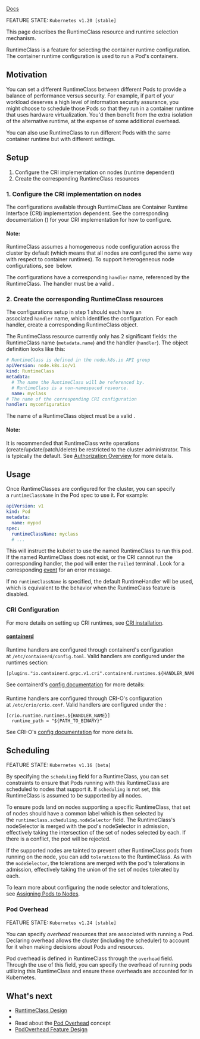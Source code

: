 [Docs](https://kubernetes.io/docs/concepts/containers/runtime-class/)

FEATURE STATE: `Kubernetes v1.20 [stable]`

This page describes the RuntimeClass resource and runtime selection mechanism.

RuntimeClass is a feature for selecting the container runtime configuration. The container runtime configuration is used to run a Pod's containers.

## Motivation[](https://kubernetes.io/docs/concepts/containers/runtime-class/#motivation)

You can set a different RuntimeClass between different Pods to provide a balance of performance versus security. For example, if part of your workload deserves a high level of information security assurance, you might choose to schedule those Pods so that they run in a container runtime that uses hardware virtualization. You'd then benefit from the extra isolation of the alternative runtime, at the expense of some additional overhead.

You can also use RuntimeClass to run different Pods with the same container runtime but with different settings.

## Setup[](https://kubernetes.io/docs/concepts/containers/runtime-class/#setup)

1. Configure the CRI implementation on nodes (runtime dependent)
2. Create the corresponding RuntimeClass resources

### 1. Configure the CRI implementation on nodes[](https://kubernetes.io/docs/concepts/containers/runtime-class/#1-configure-the-cri-implementation-on-nodes)

The configurations available through RuntimeClass are Container Runtime Interface (CRI) implementation dependent. See the corresponding documentation ([](https://kubernetes.io/docs/concepts/containers/runtime-class/#cri-configuration)) for your CRI implementation for how to configure.

#### Note:

RuntimeClass assumes a homogeneous node configuration across the cluster by default (which means that all nodes are configured the same way with respect to container runtimes). To support heterogeneous node configurations, see [](https://kubernetes.io/docs/concepts/containers/runtime-class/#scheduling) below.

The configurations have a corresponding `handler` name, referenced by the RuntimeClass. The handler must be a valid [](https://kubernetes.io/docs/concepts/overview/working-with-objects/names/#dns-label-names).

### 2. Create the corresponding RuntimeClass resources[](https://kubernetes.io/docs/concepts/containers/runtime-class/#2-create-the-corresponding-runtimeclass-resources)

The configurations setup in step 1 should each have an associated `handler` name, which identifies the configuration. For each handler, create a corresponding RuntimeClass object.

The RuntimeClass resource currently only has 2 significant fields: the RuntimeClass name (`metadata.name`) and the handler (`handler`). The object definition looks like this:

```yaml
# RuntimeClass is defined in the node.k8s.io API group
apiVersion: node.k8s.io/v1
kind: RuntimeClass
metadata:
  # The name the RuntimeClass will be referenced by.
  # RuntimeClass is a non-namespaced resource.
  name: myclass 
# The name of the corresponding CRI configuration
handler: myconfiguration 
```

The name of a RuntimeClass object must be a valid [](https://kubernetes.io/docs/concepts/overview/working-with-objects/names/#dns-subdomain-names).

#### Note:

It is recommended that RuntimeClass write operations (create/update/patch/delete) be restricted to the cluster administrator. This is typically the default. See [Authorization Overview](https://kubernetes.io/docs/reference/access-authn-authz/authorization/) for more details.

## Usage[](https://kubernetes.io/docs/concepts/containers/runtime-class/#usage)

Once RuntimeClasses are configured for the cluster, you can specify a `runtimeClassName` in the Pod spec to use it. For example:

```yaml
apiVersion: v1
kind: Pod
metadata:
  name: mypod
spec:
  runtimeClassName: myclass
  # ...
```

This will instruct the kubelet to use the named RuntimeClass to run this pod. If the named RuntimeClass does not exist, or the CRI cannot run the corresponding handler, the pod will enter the `Failed` terminal [](https://kubernetes.io/docs/concepts/workloads/pods/pod-lifecycle/#pod-phase). Look for a corresponding [event](https://kubernetes.io/docs/tasks/debug/debug-application/debug-running-pod/) for an error message.

If no `runtimeClassName` is specified, the default RuntimeHandler will be used, which is equivalent to the behavior when the RuntimeClass feature is disabled.

### CRI Configuration[](https://kubernetes.io/docs/concepts/containers/runtime-class/#cri-configuration)

For more details on setting up CRI runtimes, see [CRI installation](https://kubernetes.io/docs/setup/production-environment/container-runtimes/).

#### [containerd](https://containerd.io/docs/)[](https://kubernetes.io/docs/concepts/containers/runtime-class/#hahahugoshortcode1515s3hbhb)

Runtime handlers are configured through containerd's configuration at `/etc/containerd/config.toml`. Valid handlers are configured under the runtimes section:

```
[plugins."io.containerd.grpc.v1.cri".containerd.runtimes.${HANDLER_NAME}]
```

See containerd's [config documentation](https://github.com/containerd/containerd/blob/main/docs/cri/config.md) for more details:

#### [](https://cri-o.io/#what-is-cri-o)[](https://kubernetes.io/docs/concepts/containers/runtime-class/#hahahugoshortcode1515s4hbhb)

Runtime handlers are configured through CRI-O's configuration at `/etc/crio/crio.conf`. Valid handlers are configured under the [](https://github.com/cri-o/cri-o/blob/master/docs/crio.conf.5.md#crioruntime-table):

```
[crio.runtime.runtimes.${HANDLER_NAME}]
  runtime_path = "${PATH_TO_BINARY}"
```

See CRI-O's [config documentation](https://github.com/cri-o/cri-o/blob/master/docs/crio.conf.5.md) for more details.

## Scheduling[](https://kubernetes.io/docs/concepts/containers/runtime-class/#scheduling)

FEATURE STATE: `Kubernetes v1.16 [beta]`

By specifying the `scheduling` field for a RuntimeClass, you can set constraints to ensure that Pods running with this RuntimeClass are scheduled to nodes that support it. If `scheduling` is not set, this RuntimeClass is assumed to be supported by all nodes.

To ensure pods land on nodes supporting a specific RuntimeClass, that set of nodes should have a common label which is then selected by the `runtimeclass.scheduling.nodeSelector` field. The RuntimeClass's nodeSelector is merged with the pod's nodeSelector in admission, effectively taking the intersection of the set of nodes selected by each. If there is a conflict, the pod will be rejected.

If the supported nodes are tainted to prevent other RuntimeClass pods from running on the node, you can add `tolerations` to the RuntimeClass. As with the `nodeSelector`, the tolerations are merged with the pod's tolerations in admission, effectively taking the union of the set of nodes tolerated by each.

To learn more about configuring the node selector and tolerations, see [Assigning Pods to Nodes](https://kubernetes.io/docs/concepts/scheduling-eviction/assign-pod-node/).

### Pod Overhead[](https://kubernetes.io/docs/concepts/containers/runtime-class/#pod-overhead)

FEATURE STATE: `Kubernetes v1.24 [stable]`

You can specify _overhead_ resources that are associated with running a Pod. Declaring overhead allows the cluster (including the scheduler) to account for it when making decisions about Pods and resources.

Pod overhead is defined in RuntimeClass through the `overhead` field. Through the use of this field, you can specify the overhead of running pods utilizing this RuntimeClass and ensure these overheads are accounted for in Kubernetes.

## What's next[](https://kubernetes.io/docs/concepts/containers/runtime-class/#what-s-next)

- [RuntimeClass Design](https://github.com/kubernetes/enhancements/blob/master/keps/sig-node/585-runtime-class/README.md)
- [](https://github.com/kubernetes/enhancements/blob/master/keps/sig-node/585-runtime-class/README.md#runtimeclass-scheduling)
- Read about the [Pod Overhead](../Scheduling,%20Preemption%20and%20Eviction/Pod%20Overhead.md) concept
- [PodOverhead Feature Design](https://github.com/kubernetes/enhancements/tree/master/keps/sig-node/688-pod-overhead)